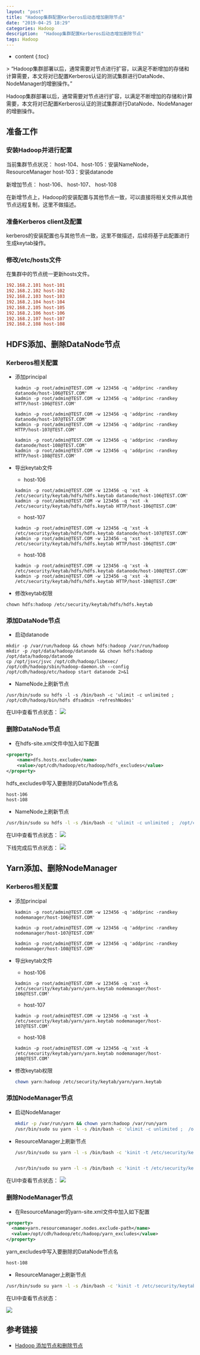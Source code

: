 ```yaml
---
layout: "post"
title: "Hadoop集群配置Kerberos后动态增加删除节点"
date: "2019-04-25 18:29"
categories: Hadoop
description:  "Hadoop集群配置Kerberos后动态增加删除节点"
tags: Hadoop
---
```


* content
{:toc}

<div class="postImg" style="background-image:url(http://carforeasy.cn/hadoop集群启用kerberos后动态增加删除节点-9fc68d87.png)"></div>
> “Hadoop集群部署以后，通常需要对节点进行扩容，以满足不断增加的存储和计算需要，本文将对已配置Kerberos认证的测试集群进行DataNode、NodeManager的增删操作。”





Hadoop集群部署以后，通常需要对节点进行扩容，以满足不断增加的存储和计算需要，本文将对已配置Kerberos认证的测试集群进行DataNode、NodeManager的增删操作。
## 准备工作
### 安装Hadoop并进行配置
当前集群节点状况：
host-104、host-105：安装NameNode，ResourceManager
host-103：安装datanode

新增加节点： host-106、 host-107、 host-108

在新增节点上，Hadoop的安装配置与其他节点一致，可以直接将相关文件从其他节点远程复制，这里不做描述。

### 准备Kerberos client及配置

kerberos的安装配置也与其他节点一致，这里不做描述，后续将基于此配置进行生成keytab操作。
### 修改/etc/hosts文件
在集群中的节点统一更新hosts文件。

```ini
192.168.2.101 host-101
192.168.2.102 host-102
192.168.2.103 host-103
192.168.2.104 host-104
192.168.2.105 host-105
192.168.2.106 host-106
192.168.2.107 host-107
192.168.2.108 host-108
```
## HDFS添加、删除DataNode节点

### Kerberos相关配置

+ 添加principal

  ```
  kadmin -p root/admin@TEST.COM -w 123456 -q 'addprinc -randkey datanode/host-106@TEST.COM'
  kadmin -p root/admin@TEST.COM -w 123456 -q 'addprinc -randkey HTTP/host-106@TEST.COM'

  kadmin -p root/admin@TEST.COM -w 123456 -q 'addprinc -randkey datanode/host-107@TEST.COM'
  kadmin -p root/admin@TEST.COM -w 123456 -q 'addprinc -randkey HTTP/host-107@TEST.COM'

  kadmin -p root/admin@TEST.COM -w 123456 -q 'addprinc -randkey datanode/host-108@TEST.COM'
  kadmin -p root/admin@TEST.COM -w 123456 -q 'addprinc -randkey HTTP/host-108@TEST.COM'
  ```
+ 导出keytab文件

  - host-106
  ```
  kadmin -p root/admin@TEST.COM -w 123456 -q 'xst -k /etc/security/keytab/hdfs/hdfs.keytab datanode/host-106@TEST.COM'
  kadmin -p root/admin@TEST.COM -w 123456 -q 'xst -k /etc/security/keytab/hdfs/hdfs.keytab HTTP/host-106@TEST.COM'
  ```

  - host-107

  ```
  kadmin -p root/admin@TEST.COM -w 123456 -q 'xst -k /etc/security/keytab/hdfs/hdfs.keytab datanode/host-107@TEST.COM'
  kadmin -p root/admin@TEST.COM -w 123456 -q 'xst -k /etc/security/keytab/hdfs/hdfs.keytab HTTP/host-106@TEST.COM'
  ```
  - host-108
  ```
  kadmin -p root/admin@TEST.COM -w 123456 -q 'xst -k /etc/security/keytab/hdfs/hdfs.keytab datanode/host-108@TEST.COM'
  kadmin -p root/admin@TEST.COM -w 123456 -q 'xst -k /etc/security/keytab/hdfs/hdfs.keytab HTTP/host-108@TEST.COM'
  ```

+ 修改keytab权限

```
chown hdfs:hadoop /etc/security/keytab/hdfs/hdfs.keytab
```

### 添加DataNode节点

+ 启动datanode

```
mkdir -p /var/run/hadoop && chown hdfs:hadoop /var/run/hadoop
mkdir -p /opt/data/hadoop/datanode && chown hdfs:hadoop /opt/data/hadoop/datanode
cp /opt/jsvc/jsvc /opt/cdh/hadoop/libexec/
/opt/cdh/hadoop/sbin/hadoop-daemon.sh --config /opt/cdh/hadoop/etc/hadoop start datanode 2>&1
```

+ NameNode上刷新节点

```
/usr/bin/sudo su hdfs -l -s /bin/bash -c 'ulimit -c unlimited ;  /opt/cdh/hadoop/bin/hdfs dfsadmin -refreshNodes'
```

在UI中查看节点状态：
  ![](http://carforeasy.cn/hadoop集群启用kerberos后动态增加删除节点-6bf4fe13.png)

### 删除DataNode节点
+ 在hdfs-site.xml文件中加入如下配置

```xml
<property>
    <name>dfs.hosts.exclude</name>
    <value>/opt/cdh/hadoop/etc/hadoop/hdfs_excludes</value>
</property>  
```

hdfs_excludes中写入要删除的DataNode节点名

```
host-106
host-108
```

+ NameNode上刷新节点

```sh
/usr/bin/sudo su hdfs -l -s /bin/bash -c 'ulimit -c unlimited ;  /opt/cdh/hadoop/bin/hdfs dfsadmin -refreshNodes'
```

在UI中查看节点状态：
  ![](http://carforeasy.cn/hadoop集群启用kerberos后动态增加删除节点-c9ea6c41.png)

下线完成后节点状态：
  ![](http://carforeasy.cn/hadoop集群启用kerberos后动态增加删除节点-05d0e39e.png)



## Yarn添加、删除NodeManager

### Kerberos相关配置
+ 添加principal
  ```shell
  kadmin -p root/admin@TEST.COM -w 123456 -q 'addprinc -randkey nodemanager/host-106@TEST.COM'

  kadmin -p root/admin@TEST.COM -w 123456 -q 'addprinc -randkey nodemanager/host-107@TEST.COM'

  kadmin -p root/admin@TEST.COM -w 123456 -q 'addprinc -randkey nodemanager/host-108@TEST.COM'
  ```

+ 导出keytab文件
  - host-106

  ```shell
  kadmin -p root/admin@TEST.COM -w 123456 -q 'xst -k /etc/security/keytab/yarn/yarn.keytab nodemanager/host-106@TEST.COM'
  ```

  - host-107

  ```shell
  kadmin -p root/admin@TEST.COM -w 123456 -q 'xst -k /etc/security/keytab/yarn/yarn.keytab nodemanager/host-107@TEST.COM'
  ```
  - host-108
  ```shell
  kadmin -p root/admin@TEST.COM -w 123456 -q 'xst -k /etc/security/keytab/yarn/yarn.keytab nodemanager/host-108@TEST.COM'
  ```

+ 修改keytab权限

  ```sh
  chown yarn:hadoop /etc/security/keytab/yarn/yarn.keytab
  ```

### 添加NodeManager节点

+ 启动NodeManager

  ```sh
  mkdir -p /var/run/yarn && chown yarn:hadoop /var/run/yarn
  /usr/bin/sudo su yarn -l -s /bin/bash -c 'ulimit -c unlimited ;  /opt/cdh/hadoop/sbin/yarn-daemon.sh start nodemanager 2>&1'
  ```

+ ResourceManager上刷新节点

  ```sh
  /usr/bin/sudo su yarn -l -s /bin/bash -c 'kinit -t /etc/security/keytab/yarn/yarn.keytab  resourcemanager/host-105@TEST.COM;/opt/cdh/hadoop/bin/yarn --config /opt/cdh/hadoop/etc/hadoop rmadmin -refreshNodes '


  /usr/bin/sudo su yarn -l -s /bin/bash -c 'kinit -t /etc/security/keytab/yarn/yarn.keytab  resourcemanager/host-105@TEST.COM;/opt/cdh/hadoop/bin/yarn node -list '
  ```
在UI中查看节点状态：
  ![](http://carforeasy.cn/hadoop集群启用kerberos后动态增加删除节点-a20b1a58.png)


### 删除NodeManager节点

  + 在ResourceManager的yarn-site.xml文件中加入如下配置

  ```xml
  <property>
    <name>yarn.resourcemanager.nodes.exclude-path</name>
    <value>/opt/cdh/hadoop/etc/hadoop/yarn_excludes</value>
  </property>  
  ```

  yarn_excludes中写入要删除的DataNode节点名

  ```
  host-108
  ```

  + ResourceManager上刷新节点

  ```sh
  /usr/bin/sudo su yarn -l -s /bin/bash -c 'kinit -t /etc/security/keytab/yarn/yarn.keytab  resourcemanager/host-105@TEST.COM;/opt/cdh/hadoop/bin/yarn --config /opt/cdh/hadoop/etc/hadoop rmadmin -refreshNodes '
  ```

  在UI中查看节点状态：

![](http://carforeasy.cn/hadoop集群启用kerberos后动态增加删除节点-e329bcb6.png)


## 参考链接
+ [Hadoop 添加节点和删除节点](https://blog.csdn.net/xinganshenguang/article/details/55804659)
